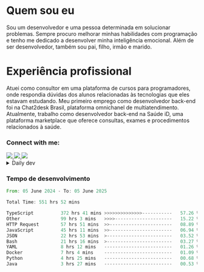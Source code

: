# Quem sou eu
Sou um desenvolvedor e uma pessoa determinada em solucionar problemas. Sempre procuro melhorar minhas habilidades com programação e tenho me dedicado a desenvolver minha inteligência emocional. Além de ser desenvolvedor, também sou pai, filho, irmão e marido.

# Experiência profissional
Atuei como consultor em uma plataforma de cursos para programadores, onde respondia dúvidas dos alunos relacionadas às tecnologias que eles estavam estudando.
Meu primeiro emprego como desenvolvedor back-end foi na Chat2desk Brasil, plataforma omnichanel de multiatendimento.
Atualmente, trabalho como desenvolvedor back-end na Saúde iD, uma plataforma marketplace que oferece consultas, exames e procedimentos relacionados à saúde.

### Connect with me:
<a href="https://www.linkedin.com/in/theusmoreira" target="_blank" >
<img src="https://img.shields.io/badge/linkedin-%230077B5.svg?&style=for-the-badge&logo=linkedin&logoColor=white ">
</a>
<a href="https://www.instagram.com/matheus.s.moreira/" target="_blank">
<img src="https://img.shields.io/badge/instagram-%23E4405F.svg?&style=for-the-badge&logo=instagram&logoColor=white">
</a>
<a href="mailto:matheussm301@gmail.com"  target="_blank">
<img src="https://img.shields.io/badge/gmail-%23E4405F.svg?&style=for-the-badge&logo=gmail&logoColor=white">
</a>


<details>
  <summary>Daily dev </summary>
<p>
  <a href="https://app.daily.dev/matheussantos"><img src="https://github.com/matheus-santos-moreira/matheus-santos-moreira/blob/master/devcard.svg" width="200" alt="Matheus Santos's Dev Card"/></a>
 </p>
</details>

<h3>Tempo de desenvolvimento</h3>

<!--START_SECTION:waka-->

```rust
From: 05 June 2024 - To: 05 June 2025

Total Time: 551 hrs 52 mins

TypeScript          372 hrs 41 mins >>>>>>>>>>>>>>-----------   57.26 %
Other               99 hrs 3 mins   >>>>---------------------   15.22 %
HTTP Request        57 hrs 51 mins  >>-----------------------   08.89 %
JavaScript          45 hrs 11 mins  >>-----------------------   06.94 %
JSON                22 hrs 53 mins  >------------------------   03.52 %
Bash                21 hrs 16 mins  >------------------------   03.27 %
YAML                8 hrs 12 mins   -------------------------   01.26 %
Docker              7 hrs 4 mins    -------------------------   01.09 %
Python              4 hrs 25 mins   -------------------------   00.68 %
Java                3 hrs 27 mins   -------------------------   00.53 %
```

<!--END_SECTION:waka-->
